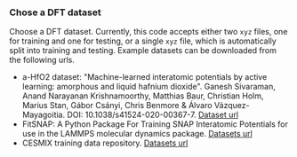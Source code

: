 ### Chose a DFT dataset

Choose a DFT dataset. Currently, this code accepts either two `xyz` files, one for training and one for testing, or a single `xyz` file, which is automatically split into training and testing. Example datasets can be downloaded from the following urls.
- a-HfO2 dataset: "Machine-learned interatomic potentials by active learning: amorphous and liquid hafnium dioxide". Ganesh Sivaraman, Anand Narayanan Krishnamoorthy, Matthias Baur, Christian Holm, Marius Stan, Gábor Csányi, Chris Benmore & Álvaro Vázquez-Mayagoitia. DOI: 10.1038/s41524-020-00367-7. [Dataset url](https://github.com/argonne-lcf/active-learning-md/tree/master/data)
- FitSNAP: A Python Package For Training SNAP Interatomic Potentials for use in the LAMMPS molecular dynamics package. [Datasets url](https://github.com/FitSNAP/FitSNAP/tree/master/examples)
- CESMIX training data repository. [Datasets url](https://github.com/cesmix-mit/TrainingData)


